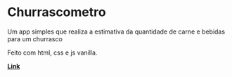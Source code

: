 # Churrascometro
<p>Um app simples que realiza a estimativa da quantidade de carne e bebidas para um churrasco</p>
<p>Feito com html, css e js vanilla.</p>

<strong><a href="http://churrascometrov2.vercel.app">Link</a></strong>
